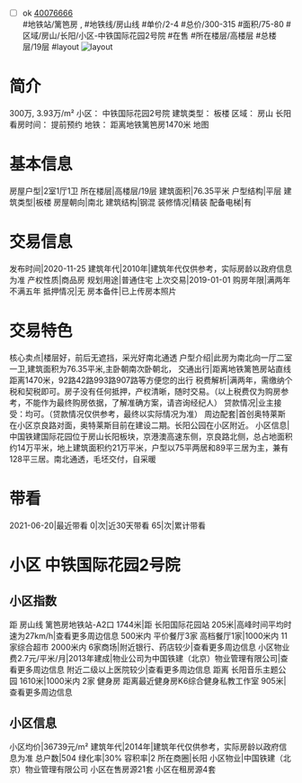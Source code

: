 - [ ] ok [40076666](https://bj.5i5j.com/ershoufang/40076666.html)  
 #地铁站/篱笆房 ,  #地铁线/房山线
#单价/2-4 #总价/300-315 #面积/75-80   #区域/房山/长阳/小区-中铁国际花园2号院 #在售 #所在楼层/高楼层 #总楼层/19层 #layout 
![layout](http://image16.5i5j.com/erp/house/4007/40076666/huxing/nlpkcejg9f2ed4c0.jpg_P5.jpg) 
# 简介 
 300万,  3.93万/m² 
小区： 中铁国际花园2号院
建筑类型： 板楼
区域： 房山 长阳
看房时间： 提前预约
地铁： 距离地铁篱笆房1470米 地图
# 基本信息 
 房屋户型|2室1厅1卫
所在楼层|高楼层/19层
建筑面积|76.35平米
户型结构|平层
建筑类型|板楼
房屋朝向|南北
建筑结构|钢混
装修情况|精装
配备电梯|有
# 交易信息 
 发布时间|2020-11-25
建筑年代|2010年|建筑年代仅供参考，实际房龄以政府信息为准
产权性质|商品房
规划用途|普通住宅
上次交易|2019-01-01
购房年限|满两年不满五年
抵押情况|无
房本备件|已上传房本照片
# 交易特色 
 核心卖点|楼层好，前后无遮挡，采光好南北通透
户型介绍|此房为南北向一厅二室一卫,建筑面积为76.35平米,主卧朝南次卧朝北，
交通出行|距离地铁篱笆房站直线距离1470米，92路42路993路907路等方便您的出行
税费解析|满两年，需缴纳个税和契税即可。房子没有任何抵押，产权清晰，随时交易。（以上税费仅为购房参考，不能作为最终购房依据，了解准确方案，请咨询经纪人）
贷款情况|业主接受：均可。（贷款情况仅供参考，最终以实际情况为准）
周边配套|首创奥特莱斯在小区京良路对面，奥特莱斯目前在建设二期。长阳公园在小区附近。
小区信息|中国铁建国际花园位于房山长阳板块，京港澳高速东侧，京良路北侧，总占地面积约14万平米，地上建筑面积约21万平米，户型以75平两居和89平三居为主，兼有128平三居。南北通透，毛坯交付，自采暖
# 带看 
 2021-06-20|最近带看	 0|次|近30天带看	 65|次|累计带看
# 小区 中铁国际花园2号院
## 小区指数 
 距 房山线 篱笆房地铁站-A2口 1744米|距 长阳国际花园站 205米|高峰时间平均时速为27km/h|查看更多周边信息
500米内 平价餐厅3家
高档餐厅1家|1000米内 11家综合超市
2000米内 6家商场|附近银行、药店较少|查看更多周边信息
小区物业费2.7元/平米/月|2013年建成|物业公司为中国铁建（北京）物业管理有限公司|查看更多周边信息
附近二级以上医院较少|查看更多周边信息
距离 长阳音乐主题公园 1610米|1000米内 2家 健身房
距离最近健身房K6综合健身私教工作室 905米|查看更多周边信息
## 小区信息 
 小区均价|36739元/m²
建筑年代|2014年|建筑年代仅供参考，实际房龄以政府信息为准
总户数|504
绿化率|30%
容积率|2
所在商圈|长阳
小区物业|中国铁建（北京）物业管理有限公司
小区在售房源21套
小区在租房源4套
